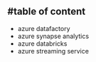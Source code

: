 #table of content
---
- azure datafactory
- azure synapse analytics
- azure databricks
- azure streaming service

